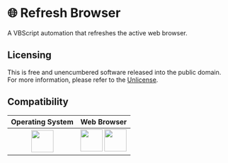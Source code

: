 # 🌐 Refresh Browser

A VBScript automation that refreshes the active web browser.

## Licensing

This is free and unencumbered software released into the public domain. For more information, please refer to the [Unlicense](https://unlicense.org/ 'Unlicense.org » Unlicense Yourself: Set Your Code Free').

## Compatibility

| Operating System | Web Browser |
| :--------------: | :---------: |
| <a href="https://www.microsoft.com/en-us/windows" title="Microsoft Windows"><img src="https://upload.wikimedia.org/wikipedia/commons/thumb/8/87/Windows_logo_-_2021.svg/768px-Windows_logo_-_2021.svg.png" height="50" width="50"></a> | <a href="https://www.google.com/chrome/" title="Google Chrome"><img src="https://upload.wikimedia.org/wikipedia/commons/thumb/e/e1/Google_Chrome_icon_%28February_2022%29.svg/900px-Google_Chrome_icon_%28February_2022%29.svg.png" height="50" width="50"></a> <a href="https://www.microsoft.com/en-us/edge" title="Microsoft Edge"><img src="https://upload.wikimedia.org/wikipedia/commons/thumb/7/7e/Microsoft_Edge_logo_%282019%29.png/900px-Microsoft_Edge_logo_%282019%29.png" height="50" width="50"></a> |
